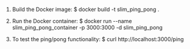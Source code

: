 1. Build the Docker image:
$ docker build -t slim_ping_pong .
 
2. Run the Docker container:
$ docker run --name slim_ping_pong_container -p 3000:3000 -d slim_ping_pong
 
3. To test the ping/pong functionality:
$ curl http://localhost:3000/ping
